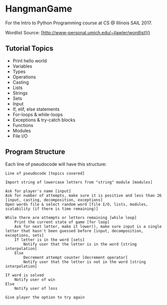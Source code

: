 # HangmanGame
For the Intro to Python Programming course at CS @ Illinois SAIL 2017.

Wordlist Source: [http://www-personal.umich.edu/~jlawler/wordlist]()

## Tutorial Topics
- Print hello world
- Variables
- Types
- Operations
- Casting
- Lists
- Strings
- Sets
- Input
- If, elif, else statements
- For-loops & while-loops
- Exceptions & try-catch blocks
- Functions
- Modules
- File I/O

## Program Structure
Each line of pseudocode will have this structure:
```
Line of pseudocode [topics covered]
```

```
Import string of lowercase letters from "string" module [modules]

Ask for player's name [input]
Ask for number of attempts, make sure it is positive and less than 26 [input, casting, decomposition, exceptions]
Open words file & select random word [file I/O, lists, modules, scalability (if there is time remaining)]

While there are attempts or letters remaining [while loop]
    Print the current state of game [for loop]
    Ask for next letter, make it lower(), make sure input is a single letter that hasn't been guessed before [input, decomposition, exceptions, sets]
    If letter is in the word [sets]
        Notify user that the letter is in the word [string interpolation]
    Else
        Decrement attempt counter [decrement operator]
        Notify user that the letter is not in the word [string interpolation]

If word is solved
    Notify user of win
Else
    Notify user of loss

Give player the option to try again
```
